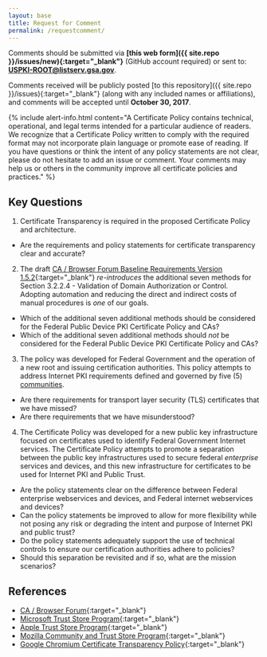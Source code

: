 ```yaml
---
layout: base
title: Request for Comment
permalink: /requestcomment/
---
```

Comments should be submitted via **[this web form]({{ site.repo }}/issues/new){:target="_blank"}** (GitHub account required) or sent to: **[USPKI-ROOT@listserv.gsa.gov](mailto:USPKI-ROOT@listserv.gsa.gov)**.

Comments received will be publicly posted [to this repository]({{ site.repo }}/issues){:target="_blank"} (along with any included names or affiliations), and comments will be accepted until **October 30, 2017**.

{% include alert-info.html content="A Certificate Policy contains technical, operational, and legal terms intended for a particular audience of readers.  We recognize that a Certificate Policy written to comply with the required format may not incorporate plain language or promote ease of reading.  If you have questions or think the intent of any policy statements are not clear, please do not hesitate to add an issue or comment. Your comments may help us or others in the community improve all certificate policies and practices." %}

## Key Questions

1. Certificate Transparency is required in the proposed Certificate Policy and architecture.  
  - Are the requirements and policy statements for certificate transparency clear and accurate?

2. The draft [CA / Browser Forum Baseline Requirements Version 1.5.2](https://cabforum.org/wp-content/uploads/CA-Browser-Forum-BR-1.5.2-redlined.pdf){:target="_blank"} _re-introduces_ the additional seven methods for Section 3.2.2.4 - Validation of Domain Authorization or Control. Adopting automation and reducing the direct and indirect costs of manual procedures is _one_ of our goals.
  - Which of the additional seven additional methods should be considered for the Federal Public Device PKI Certificate Policy and CAs?
  - Which of the additional seven additional methods should _not_ be considered for the Federal Public Device PKI Certificate Policy and CAs?

3.  The policy was developed for Federal Government and the operation of a new root and issuing certification authorities. This policy attempts to address Internet PKI requirements defined and governed by five (5) [communities](#references).
  - Are there requirements for transport layer security (TLS) certificates that we have missed?
  - Are there requirements that we have misunderstood?

4. The Certificate Policy was developed for a new public key infrastructure focused on certificates used to identify Federal Government Internet services.  The Certificate Policy attempts to promote a separation between the public key infrastructures used to secure federal _enterprise_ services and devices, and this new infrastructure for certificates to be used for Internet PKI and Public Trust.
  - Are the policy statements clear on the difference between Federal enterprise webservices and devices, and Federal internet webservices and devices?
  - Can the policy statements be improved to allow for more flexibility while not posing any risk or degrading the intent and purpose of Internet PKI and public trust?  
  - Do the policy statements adequately support the use of technical controls to ensure our certification authorities adhere to policies?
  - Should this separation be revisited and if so, what are the mission scenarios?

## References
- [CA / Browser Forum](https://cabforum.org/){:target="_blank"}
- [Microsoft Trust Store Program](https://technet.microsoft.com/en-us/library/cc751157.aspx){:target="_blank"}
- [Apple Trust Store Program](https://www.apple.com/certificateauthority/ca_program.html){:target="_blank"}
- [Mozilla Community and Trust Store Program](https://www.mozilla.org/en-US/about/governance/policies/security-group/certs/){:target="_blank"}
- [Google Chromium Certificate Transparency Policy](https://sites.google.com/a/chromium.org/dev/Home/chromium-security/certificate-transparency){:target="_blank"}
